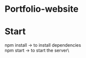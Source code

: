 # Portfolio-website

# Start 

npm install -> to install dependencies\
npm start -> to start the server\
